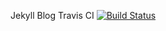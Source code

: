 Jekyll Blog Travis CI
[![Build Status](https://travis-ci.org/Anzumana/anzumana.github.io.svg?branch=master)](https://travis-ci.org/Anzumana/anzumana.github.io)
